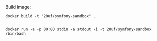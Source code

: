 Build image:

    docker build -t "20uf/symfony-sandbox" . 


    docker run -a -p 80:80 stdin -a stdout -i -t 20uf/symfony-sandbox /bin/bash





